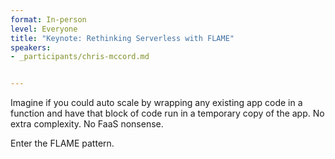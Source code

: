 ```yaml
---
format: In-person
level: Everyone
title: "Keynote: Rethinking Serverless with FLAME"
speakers:
- _participants/chris-mccord.md


---
```

Imagine if you could auto scale by wrapping any existing app code in a function and have that block of code run in a temporary copy of the app. No extra complexity. No FaaS nonsense.

Enter the FLAME pattern.